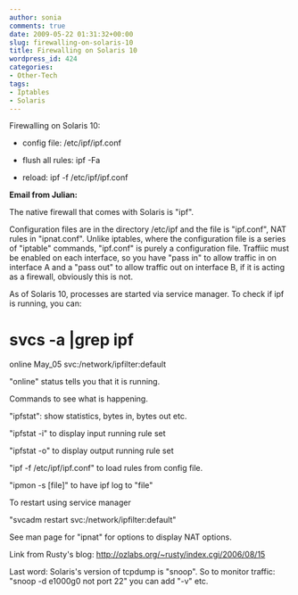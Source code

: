 ```yaml
---
author: sonia
comments: true
date: 2009-05-22 01:31:32+00:00
slug: firewalling-on-solaris-10
title: Firewalling on Solaris 10
wordpress_id: 424
categories:
- Other-Tech
tags:
- Iptables
- Solaris
---
```


Firewalling on Solaris 10:



	
  * config file: /etc/ipf/ipf.conf

	
  * flush all rules: ipf -Fa

	
  * reload: ipf -f /etc/ipf/ipf.conf


**Email from Julian:**

The native firewall that comes with Solaris is "ipf".

Configuration files are in the directory /etc/ipf and the file is "ipf.conf", NAT rules in "ipnat.conf". Unlike iptables, where the configuration file is a series of "iptable" commands, "ipf.conf" is purely a configuration file. Traffiic must be enabled on each interface, so you have "pass in" to allow traffic in on interface A and a "pass out" to allow traffic out on interface B, if it is acting as a firewall, obviously this is not.

As of Solaris 10, processes are started via service manager. To check if ipf is running, you can:

# svcs -a |grep ipf
online         May_05   svc:/network/ipfilter:default

"online" status tells you that it is running.

Commands to see what is happening.

"ipfstat": show statistics, bytes in, bytes out etc.

"ipfstat -i" to display input running rule set

"ipfstat -o" to display output running rule set

"ipf -f /etc/ipf/ipf.conf" to load rules from config file.

"ipmon -s [file]" to have ipf log to "file"

To restart using service manager

"svcadm restart svc:/network/ipfilter:default"

See man page for "ipnat" for options to display NAT options.

Link from Rusty's blog: http://ozlabs.org/~rusty/index.cgi/2006/08/15

Last word: Solaris's version of tcpdump is "snoop". So to monitor traffic: "snoop -d e1000g0 not port 22" you can add "-v" etc.
